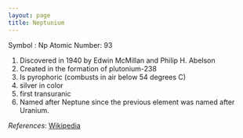 ```yaml
---
layout: page
title: Neptunium
---
```


Symbol : Np
Atomic Number: 93 

1. Discovered in 1940 by Edwin McMillan and Philip H. Abelson
2. Created in the formation of plutonium-238
3. Is pyrophoric (combusts in air below 54 degrees C)
4. silver in color
5. first transuranic
6. Named after Neptune since the previous element was named after Uranium.

_References_: [Wikipedia](https://en.wikipedia.org/wiki/Neptunium)
